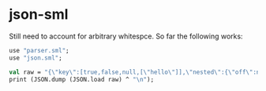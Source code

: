 # json-sml

Still need to account for arbitrary whitespce. So far the following works:

```sml
use "parser.sml";
use "json.sml";

val raw = "{\"key\":[true,false,null,[\"hello\"]],\"nested\":{\"off\":null}}";
print (JSON.dump (JSON.load raw) ^ "\n");
````
